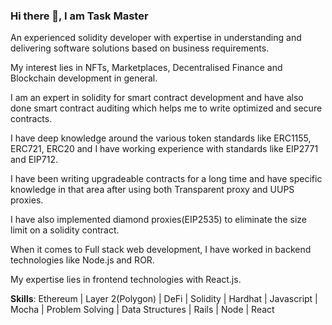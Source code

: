 ### Hi there 👋, I am Task Master

An experienced solidity developer with expertise in understanding  and delivering software solutions based on business requirements.

My interest lies in NFTs, Marketplaces, Decentralised Finance and Blockchain development in general.

I am an expert in solidity for smart contract development and have also done smart contract auditing which helps me to write optimized and secure contracts.

I have deep knowledge around the various token standards like ERC1155, ERC721, ERC20 and I have working experience with standards like EIP2771 and EIP712.

I have been writing upgradeable contracts for a long time and have specific knowledge in that area after using both Transparent proxy and UUPS proxies.

I have also implemented diamond proxies(EIP2535) to eliminate the size limit on a solidity contract.

When it comes to Full stack web development, I have worked in backend technologies like Node.js and ROR.

My expertise lies in frontend technologies with React.js.

**Skills**:
Ethereum | Layer 2(Polygon) | DeFi | Solidity | Hardhat | Javascript | Mocha | Problem Solving | Data Structures | Rails | Node | React
